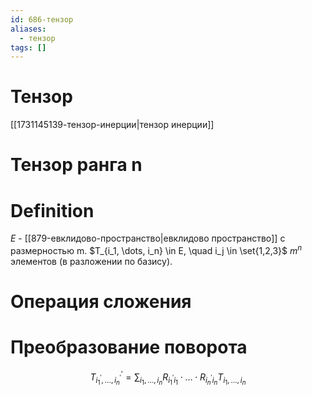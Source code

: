 ```yaml
---
id: 686-тензор
aliases:
  - тензор
tags: []
---
```

# Тензор
[[1731145139-тензор-инерции|тензор инерции]]

# Тензор ранга n
# Definition
$E$ - [[879-евклидово-пространство|евклидово пространство]] с размерностью m.
$T_{i_1, \dots, i_n} \in E, \quad i_j \in \set{1,2,3}$
$m^n$ элементов (в разложении по базису).

# Операция сложения

# Преобразование поворота
 $$
T^{'}_{i_{1}^{'}, \dots, i_{n}^{'}} = \sum_{i_1, \dots, i_n}{R_{i_{1}^{'} i_1} \cdot \dots \cdot R_{i_{n}^{'} i_n}} T_{i_1, \dots, i_n}
$$

